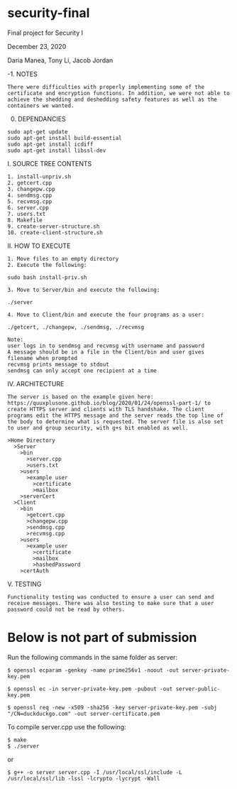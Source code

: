 # security-final
Final project for Security I

December 23, 2020

Daria Manea, Tony Li, Jacob Jordan

-1. NOTES
```
There were difficulties with properly implementing some of the certificate and encryption functions. In addition, we were not able to achieve the shedding and deshedding safety features as well as the containers we wanted.
```

0. DEPENDANCIES 
```
sudo apt-get update
sudo apt-get install build-essential
sudo apt-get install icdiff
sudo apt-get install libssl-dev
```

I. SOURCE TREE CONTENTS
```
1. install-unpriv.sh
2. getcert.cpp
3. changepw.cpp
4. sendmsg.cpp
5. recvmsg.cpp
6. server.cpp
7. users.txt
8. Makefile
9. create-server-structure.sh
10. create-client-structure.sh
```


II. HOW TO EXECUTE
```
1. Move files to an empty directory
2. Execute the following:

sudo bash install-priv.sh

3. Move to Server/bin and execute the following:

./server

4. Move to Client/bin and execute the four programs as a user:

./getcert, ./changepw, ./sendmsg, ./recvmsg

Note:
user logs in to sendmsg and recvmsg with username and password
A message should be in a file in the Client/bin and user gives filename when prompted
recvmsg prints message to stdout
sendmsg can only accept one recipient at a time
```

IV. ARCHITECTURE
```
The server is based on the example given here: https://quuxplusone.github.io/blog/2020/01/24/openssl-part-1/ to create HTTPS server and clients with TLS handshake. The client programs edit the HTTPS message and the server reads the top line of the body to determine what is requested. The server file is also set to user and group security, with g+s bit enabled as well.

>Home Directory
  >Server
    >bin
      >server.cpp
      >users.txt
    >users
      >example user
        >certificate
        >mailbox
    >serverCert
  >Client
    >bin
      >getcert.cpp
      >changepw.cpp
      >sendmsg.cpp
      >recvmsg.cpp
    >users
      >example user
        >certificate
        >mailbox
        >hashedPassword
    >certAuth
```


V. TESTING
```
Functionality testing was conducted to ensure a user can send and receive messages. There was also testing to make sure that a user password could not be read by others.
```

# Below is not part of submission

Run the following commands in the same folder as server:

```
$ openssl ecparam -genkey -name prime256v1 -noout -out server-private-key.pem

$ openssl ec -in server-private-key.pem -pubout -out server-public-key.pem

$ openssl req -new -x509 -sha256 -key server-private-key.pem -subj "/CN=duckduckgo.com" -out server-certificate.pem
```


To compile server.cpp use the following:
```
$ make 
$ ./server
```
or 

```
$ g++ -o server server.cpp -I /usr/local/ssl/include -L /usr/local/ssl/lib -lssl -lcrypto -lycrypt -Wall
```

